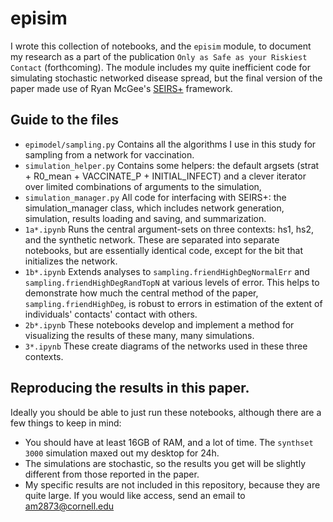 # episim

I wrote this collection of notebooks, and the `episim` module, to document my research as a part of the publication `Only as Safe as your Riskiest Contact` (forthcoming).
The module includes my quite inefficient code for simulating stochastic networked disease spread, but the final version of the paper made use of Ryan McGee's [SEIRS+](https://github.com/ryansmcgee/seirsplus) framework.

## Guide to the files

+ `epimodel/sampling.py` Contains all the algorithms I use in this study for sampling from a network for vaccination.
+ `simulation_helper.py` Contains some helpers: the default argsets (strat + R0_mean + VACCINATE_P + INITIAL_INFECT) and a clever iterator over limited combinations of arguments to the simulation,
+ `simulation_manager.py` All code for interfacing with SEIRS+: the simulation_manager class, which includes network generation, simulation, results loading and saving, and summarization.
+ `1a*.ipynb` Runs the central argument-sets on three contexts: hs1, hs2, and the synthetic network. 
  These are separated into separate notebooks, but are essentially identical code, except for the bit that initializes the network.
+ `1b*.ipynb` Extends analyses to `sampling.friendHighDegNormalErr` and `sampling.friendHighDegRandTopN` at various levels of error.
  This helps to demonstrate how much the central method of the paper, `sampling.friendHighDeg`, is robust to errors in estimation of the extent of individuals' contacts' contact with others.
+ `2b*.ipynb` These notebooks develop and implement a method for visualizing the results of these many, many simulations.
+ `3*.ipynb` These create diagrams of the networks used in these three contexts.

## Reproducing the results in this paper.

Ideally you should be able to just run these notebooks, although there are a few things to keep in mind:

+ You should have at least 16GB of RAM, and a lot of time. The `synthset 3000` simulation maxed out my desktop for 24h.
+ The simulations are stochastic, so the results you get will be slightly different from those reported in the paper.
+ My specific results are not included in this repository, because they are quite large. If you would like access, send an email to am2873@cornell.edu